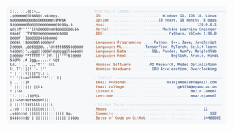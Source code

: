 <picture>
  <source srcset="https://raw.githubusercontent.com/mmazinjameel/mmazinjameel/main/dark_mode.svg?v=1757787106" media="(prefers-color-scheme: dark)">
  <img src="https://raw.githubusercontent.com/mmazinjameel/mmazinjameel/main/light_mode.svg?v=1757787106">
</picture>

